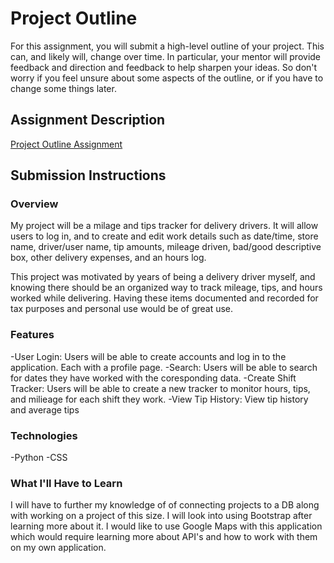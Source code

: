# Project Outline
For this assignment, you will submit a high-level outline of your project. This can, and likely will, change over time. In particular, your mentor will provide feedback and direction and feedback to help sharpen your ideas. So don't worry if you feel unsure about some aspects of the outline, or if you have to change some things later.

## Assignment Description
[Project Outline Assignment](https://education.launchcode.org/liftoff/assignments/project-outline/)

## Submission Instructions

### Overview

My project will be a milage and tips tracker for delivery drivers. It will allow users to log in, and to create and edit work details such as date/time, store name, driver/user name, 
tip amounts, mileage driven, bad/good descriptive box, other delivery expenses, and an hours log. 
	
This project was motivated by years of being a delivery driver myself, and knowing there should be an organized way to track mileage, tips, and hours worked while delivering. 
Having these items documented and recorded for tax purposes and personal use would be of great use. 
### Features

 
-User Login: Users will be able to create accounts and log in to the application. Each with a profile page.
-Search: Users will be able to search for dates they have worked with the coresponding data. 
-Create Shift Tracker: Users will be able to create a new tracker to monitor hours, tips, and milieage for each shift they work.
-View Tip History: View tip history and average tips 

### Technologies

-Python
-CSS


### What I'll Have to Learn

I will have to further my knowledge of of connecting projects to a DB along with working on a project of this size. I will look into using Bootstrap after learning more about it. 
I would like to use Google Maps with this application which would require learning more about API's and how to work with them on my own application. 
